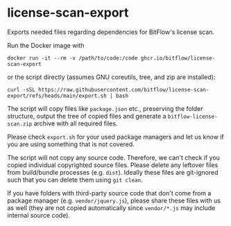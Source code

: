 # license-scan-export

Exports needed files regarding dependencies for BitFlow's license scan.

Run the Docker image with
```
docker run -it --rm -v /path/to/code:/code ghcr.io/bitflow/license-scan-export
```
or the script directly (assumes GNU coreutils, tree, and zip are installed):
```
curl -sSL https://raw.githubusercontent.com/bitflow/license-scan-export/refs/heads/main/export.sh | bash
```

The script will copy files like `package.json` etc., preserving the folder structure, output the tree of copied files and generate a `bitflow-license-scan.zip` archive with all required files.

Please check `export.sh` for your used package managers and let us know if you are using something that is not covered.

The script will not copy any source code. Therefore, we can't check if you copied individual copyrighted source files.
Please delete any leftover files from build/bundle processes (e.g. `dist`). Ideally these files are git-ignored such that you can delete them using `git clean`.

If you have folders with third-party source code that don't come from a package manager (e.g. `vendor/jquery.js`), please share these files with us as well (they are not copied automatically since `vendor/*.js` may include internal source code).
